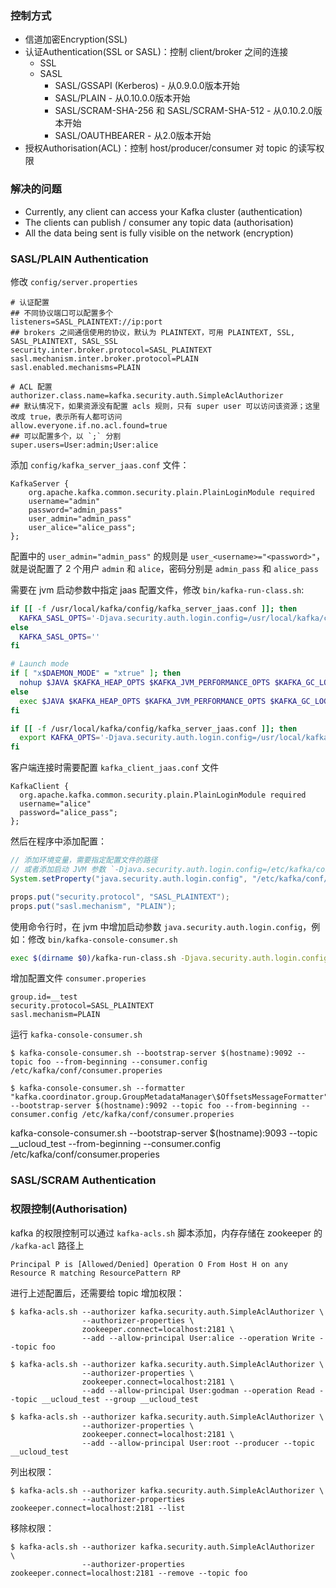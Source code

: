 ### 控制方式

* 信道加密Encryption(SSL)
* 认证Authentication(SSL or SASL)：控制 client/broker 之间的连接
  * SSL
  * SASL
    * SASL/GSSAPI (Kerberos) - 从0.9.0.0版本开始
    * SASL/PLAIN - 从0.10.0.0版本开始
    * SASL/SCRAM-SHA-256 和 SASL/SCRAM-SHA-512 - 从0.10.2.0版本开始
    * SASL/OAUTHBEARER - 从2.0版本开始
* 授权Authorisation(ACL)：控制 host/producer/consumer 对 topic 的读写权限

### 解决的问题

* Currently, any client can access your Kafka cluster (authentication)
* The clients can publish / consumer any topic data (authorisation)
* All the data being sent is fully visible on the network (encryption)

### SASL/PLAIN Authentication

修改 `config/server.properties`

``` jproperties
# 认证配置
## 不同协议端口可以配置多个
listeners=SASL_PLAINTEXT://ip:port
## brokers 之间通信使用的协议，默认为 PLAINTEXT，可用 PLAINTEXT, SSL, SASL_PLAINTEXT, SASL_SSL
security.inter.broker.protocol=SASL_PLAINTEXT
sasl.mechanism.inter.broker.protocol=PLAIN
sasl.enabled.mechanisms=PLAIN

# ACL 配置
authorizer.class.name=kafka.security.auth.SimpleAclAuthorizer
## 默认情况下，如果资源没有配置 acls 规则，只有 super user 可以访问该资源；这里改成 true，表示所有人都可访问
allow.everyone.if.no.acl.found=true
## 可以配置多个，以 `;` 分割
super.users=User:admin;User:alice
```

添加 `config/kafka_server_jaas.conf` 文件：

```
KafkaServer {
    org.apache.kafka.common.security.plain.PlainLoginModule required
    username="admin"
    password="admin_pass"
    user_admin="admin_pass"
    user_alice="alice_pass";
};
```

配置中的 `user_admin="admin_pass"` 的规则是 `user_<username>="<password>"`，就是说配置了 2 个用户 `admin` 和 `alice`，密码分别是 `admin_pass` 和 `alice_pass`

需要在 jvm 启动参数中指定 jaas 配置文件，修改 `bin/kafka-run-class.sh`:

``` bash
if [[ -f /usr/local/kafka/config/kafka_server_jaas.conf ]]; then
  KAFKA_SASL_OPTS='-Djava.security.auth.login.config=/usr/local/kafka/config/kafka_server_jaas.conf'
else
  KAFKA_SASL_OPTS=''
fi

# Launch mode
if [ "x$DAEMON_MODE" = "xtrue" ]; then
  nohup $JAVA $KAFKA_HEAP_OPTS $KAFKA_JVM_PERFORMANCE_OPTS $KAFKA_GC_LOG_OPTS $KAFKA_SASL_OPTS $KAFKA_JMX_OPTS $KAFKA_LOG4J_OPTS -cp $CLASSPATH $KAFKA_OPTS "$@" > "$CONSOLE_OUTPUT_FILE" 2>&1 < /dev/null &
else
  exec $JAVA $KAFKA_HEAP_OPTS $KAFKA_JVM_PERFORMANCE_OPTS $KAFKA_GC_LOG_OPTS $KAFKA_SASL_OPTS $KAFKA_JMX_OPTS $KAFKA_LOG4J_OPTS -cp $CLASSPATH $KAFKA_OPTS "$@"
fi
```

``` sh
if [[ -f /usr/local/kafka/config/kafka_server_jaas.conf ]]; then
  export KAFKA_OPTS='-Djava.security.auth.login.config=/usr/local/kafka/config/kafka_server_jaas.conf'
fi
```

客户端连接时需要配置 `kafka_client_jaas.conf` 文件

```
KafkaClient {
  org.apache.kafka.common.security.plain.PlainLoginModule required
  username="alice"
  password="alice_pass";
};
```

然后在程序中添加配置：

``` java
// 添加环境变量，需要指定配置文件的路径
// 或者添加启动 JVM 参数 `-Djava.security.auth.login.config=/etc/kafka/conf/kafka_client_jaas.conf`
System.setProperty("java.security.auth.login.config", "/etc/kafka/conf/kafka_client_jaas.conf");

props.put("security.protocol", "SASL_PLAINTEXT");
props.put("sasl.mechanism", "PLAIN");
```

使用命令行时，在 jvm 中增加启动参数 `java.security.auth.login.config`，例如：修改 `bin/kafka-console-consumer.sh`

``` bash
exec $(dirname $0)/kafka-run-class.sh -Djava.security.auth.login.config=/etc/kafka/conf/kafka_client_jaas.conf kafka.tools.ConsoleConsumer "$@"
```

增加配置文件 `consumer.properies`

```
group.id=__test
security.protocol=SASL_PLAINTEXT
sasl.mechanism=PLAIN
```

运行 `kafka-console-consumer.sh`

    $ kafka-console-consumer.sh --bootstrap-server $(hostname):9092 --topic foo --from-beginning --consumer.config /etc/kafka/conf/consumer.properies

    $ kafka-console-consumer.sh --formatter "kafka.coordinator.group.GroupMetadataManager\$OffsetsMessageFormatter" --bootstrap-server $(hostname):9092 --topic foo --from-beginning --consumer.config /etc/kafka/conf/consumer.properies

kafka-console-consumer.sh --bootstrap-server $(hostname):9093 --topic __ucloud_test --from-beginning --consumer.config /etc/kafka/conf/consumer.properies

### SASL/SCRAM Authentication

### 权限控制(Authorisation)

kafka 的权限控制可以通过 `kafka-acls.sh` 脚本添加，内存存储在 zookeeper 的 `/kafka-acl` 路径上

`Principal P is [Allowed/Denied] Operation O From Host H on any Resource R matching ResourcePattern RP`

进行上述配置后，还需要给 topic 增加权限：

    $ kafka-acls.sh --authorizer kafka.security.auth.SimpleAclAuthorizer \
                    --authorizer-properties \
                    zookeeper.connect=localhost:2181 \
                    --add --allow-principal User:alice --operation Write --topic foo

    $ kafka-acls.sh --authorizer kafka.security.auth.SimpleAclAuthorizer \
                    --authorizer-properties \
                    zookeeper.connect=localhost:2181 \
                    --add --allow-principal User:godman --operation Read --topic __ucloud_test --group __ucloud_test

    $ kafka-acls.sh --authorizer kafka.security.auth.SimpleAclAuthorizer \
                    --authorizer-properties \
                    zookeeper.connect=localhost:2181 \
                    --add --allow-principal User:root --producer --topic __ucloud_test

列出权限：

    $ kafka-acls.sh --authorizer kafka.security.auth.SimpleAclAuthorizer \
                    --authorizer-properties zookeeper.connect=localhost:2181 --list

移除权限：

    $ kafka-acls.sh --authorizer kafka.security.auth.SimpleAclAuthorizer  \
                    --authorizer-properties zookeeper.connect=localhost:2181 --remove --topic foo

